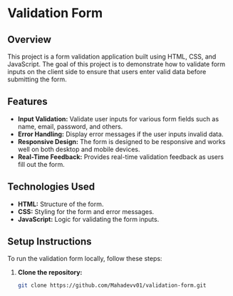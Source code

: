 
# Validation Form

## Overview
This project is a form validation application built using HTML, CSS, and JavaScript. The goal of this project is to demonstrate how to validate form inputs on the client side to ensure that users enter valid data before submitting the form.

## Features
- **Input Validation:** Validate user inputs for various form fields such as name, email, password, and others.
- **Error Handling:** Display error messages if the user inputs invalid data.
- **Responsive Design:** The form is designed to be responsive and works well on both desktop and mobile devices.
- **Real-Time Feedback:** Provides real-time validation feedback as users fill out the form.

## Technologies Used
- **HTML:** Structure of the form.
- **CSS:** Styling for the form and error messages.
- **JavaScript:** Logic for validating the form inputs.

## Setup Instructions
To run the validation form locally, follow these steps:
1. **Clone the repository:**
   ```bash
   git clone https://github.com/Mahadevv01/validation-form.git


